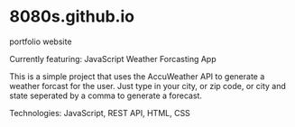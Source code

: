 # 8080s.github.io
portfolio website

Currently featuring: JavaScript Weather Forcasting App

This is a simple project that uses the AccuWeather API to generate a weather forcast for the user. Just type in your city, or zip code, or city and state seperated by a comma to generate a forecast. 

Technologies: JavaScript, REST API, HTML, CSS

